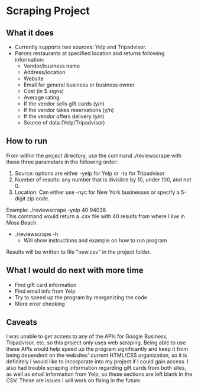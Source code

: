 # Scraping Project

## What it does
* Currently supports two sources: Yelp and Tripadvisor.
* Parses restaurants at specified location and returns following information:
  * Vendor/business name
  * Address/location
  * Website
  * Email for general business or business owner
  * Cost (in $ signs)
  * Average rating
  * If the vendor sells gift cards (y/n)
  * If the vendor takes reservations (y/n)
  * If the vendor offers delivery (y/n)
  * Source of data (Yelp/Tripadvisor)
  
## How to run
From within the project directory, use the command ./reviewscrape with these three
parameters in the following order:
1. Source: options are either -yelp for Yelp or -ta for Tripadvisor
2. Number of results: any number that is divisible by 10, under 100, and not 0.
3. Location: Can either use -nyc for New York businesses or specify a 5-digit
zip code.

Example: ./reviewscrape -yelp 40 94038  
This command would return a .csv file with 40 results from where I live in
Moss Beach.

 * ./reviewscrape -h
    * Will show instructions and example on how to run program

Results will be written to file "new.csv" in the project folder.

## What I would do next with more time
 * Find gift card information
 * Find email info from Yelp
 * Try to speed up the program by reorganizing the code
 * More error checking
 
 ## Caveats
 I was unable to get access to any of the APIs for Google Business, Tripadvisor, etc.
 so this project only uses web scraping. Being able to use these APIs would help speed up
 the program significantly and keep it from being dependent on the websites' current HTML/CSS
 organization, so it is definitely I would like to incorporate into my project if I could gain
 access. I also had trouble scraping information regarding gift cards from both sites, as well
 as email information from Yelp, so these sections are left blank in the CSV. These are 
 issues I will work on fixing in the future.
